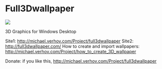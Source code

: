 Full3Dwallpaper
===============
<img src="https://github.com/Verhov/Full3Dwallpaper/blob/master/awesome.png?raw=true&float=left" />

3D Graphics for Windows Desktop

Site1: http://michael.verhov.com/Project/full3dwallpaper
Site2: http://full3dwallpaper.com/
How to create and import wallpapers: http://michael.verhov.com/Project/how_to_create_3D_wallpaper

Donate:
if you like this,
http://michael.verhov.com/Project/full3dwallpaper